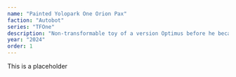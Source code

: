 ```yaml
---
name: "Painted Yolopark One Orion Pax"
faction: "Autobot"
series: "TFOne"
description: "Non-transformable toy of a version Optimus before he became a prime in Transformers One (2024)."
year: "2024"
order: 1
---
```


This is a placeholder